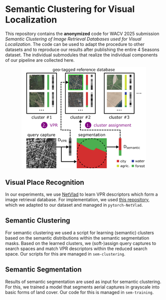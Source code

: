 # Semantic Clustering for Visual Localization

This repository contains the **anonymized** code for WACV 2025 submission *Semantic Clustering of Image Retrieval Databases used for Visual Localization*. The code can be used to adapt the procedure to other datasets and to reproduce our results after publishing the entire 4 Seasons dataset. The individual submodules that realize the individual components of our pipeline are collected here.

<p align="center">
    <img src="content/overview.png" alt="drawing" width="400"/>
</p>

## Visual Place Recognition

In our experiments, we use [NetVlad](https://arxiv.org/abs/1511.07247) to learn VPR descriptors which form a image retrieval database. For implementation, we used [this repository](https://github.com/Nanne/pytorch-NetVlad), which we adapted to our dataset and managed in `pytorch-NetVlad`.

## Semantic Clustering

For semantic clustering we used a script for learning (semantic) clusters based on the semantic distributions within the semantic segmentation masks. Based on the learned clusters, we (soft-)assign query captures to search spaces and match VPR descriptors within the reduced search space. Our scripts for this are managed in `sem-clustering`.

## Semantic Segmentation

Results of semantic segmentation are used as input for semantic clustering. For this, we trained a model that segments aerial captures in grayscale into basic forms of land cover. Our code for this is managed in `sem-training`.